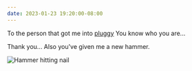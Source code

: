 ```yaml
---
date: 2023-01-23 19:20:00-08:00
---
```


To the person that got me into [pluggy](https://pluggy.readthedocs.io/en/latest/) You know who you are...

Thank you... Also you've given me a new hammer.

![Hammer hitting nail](https://media0.giphy.com/media/RxVpypN9Ri2Yg/giphy.gif?cid=ecf05e47lv503h4ysolf5gmyjrch9bmlviu1g75q4s5izmkk&rid=giphy.gif&ct=g)